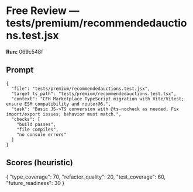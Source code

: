 # Free Review — tests/premium/recommendedauctions.test.jsx

**Run:** 069c548f

## Prompt

```
{
  "file": "tests/premium/recommendedauctions.test.jsx",
  "target_ts_path": "tests/premium/recommendedauctions.test.tsx",
  "context": "CFH Marketplace TypeScript migration with Vite/Vitest; ensure ESM compatibility and router@6.",
  "task": "Basic JS->TS conversion with @ts-nocheck as needed. Fix import/export issues; behavior must match.",
  "checks": [
    "build passes",
    "file compiles",
    "no console errors"
  ]
}
```

## Scores (heuristic)

{
  "type_coverage": 70,
  "refactor_quality": 20,
  "test_coverage": 60,
  "future_readiness": 30
}

